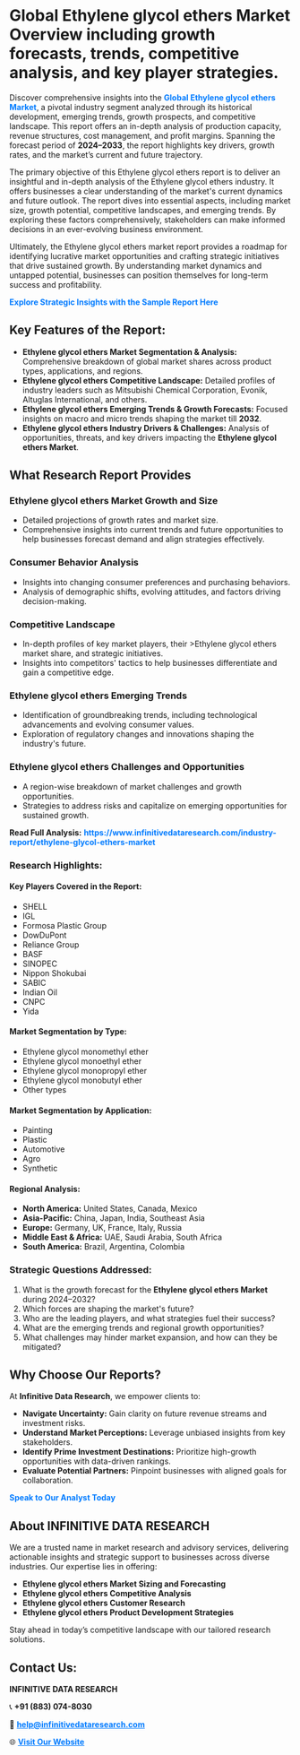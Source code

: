 <h1>Global Ethylene glycol ethers Market Overview including growth forecasts, trends, competitive analysis, and key player strategies.</h1>
<p>
Discover comprehensive insights into the 
<a href="https://www.infinitivedataresearch.com/industry-report/ethylene-glycol-ethers-market" rel="dofollow" style="color: #007BFF; text-decoration: none;"><strong>Global Ethylene glycol ethers Market</strong></a>, a pivotal industry segment analyzed through its historical development, emerging trends, growth prospects, and competitive landscape. This report offers an in-depth analysis of production capacity, revenue structures, cost management, and profit margins. Spanning the forecast period of <strong>2024–2033</strong>, the report highlights key drivers, growth rates, and the market’s current and future trajectory.
</p>
<p>
The primary objective of this Ethylene glycol ethers report is to deliver an insightful and in-depth analysis of the Ethylene glycol ethers industry. It offers businesses a clear understanding of the market's current dynamics and future outlook. The report dives into essential aspects, including market size, growth potential, competitive landscapes, and emerging trends. By exploring these factors comprehensively, stakeholders can make informed decisions in an ever-evolving business environment.
</p>
<p>
Ultimately, the Ethylene glycol ethers market report provides a roadmap for identifying lucrative market opportunities and crafting strategic initiatives that drive sustained growth. By understanding market dynamics and untapped potential, businesses can position themselves for long-term success and profitability.
</p>
<p>
<a href="https://www.infinitivedataresearch.com/request-sample/reportId=105907" style="color: #007BFF; text-decoration: none;"><strong>Explore Strategic Insights with the Sample Report Here</strong></a>
</p>

<h2>Key Features of the Report:</h2>
<ul>
<li><strong>Ethylene glycol ethers Market Segmentation & Analysis:</strong> Comprehensive breakdown of global market shares across product types, applications, and regions.</li>
<li><strong>Ethylene glycol ethers Competitive Landscape:</strong> Detailed profiles of industry leaders such as Mitsubishi Chemical Corporation, Evonik, Altuglas International, and others.</li>
<li><strong>Ethylene glycol ethers Emerging Trends & Growth Forecasts:</strong> Focused insights on macro and micro trends shaping the market till <strong>2032</strong>.</li>
<li><strong>Ethylene glycol ethers Industry Drivers & Challenges:</strong> Analysis of opportunities, threats, and key drivers impacting the <strong>Ethylene glycol ethers Market</strong>.</li>
</ul>

<h2>What Research Report Provides</h2>
<h3>Ethylene glycol ethers Market Growth and Size</h3>
<ul>
<li>Detailed projections of growth rates and market size.</li>
<li>Comprehensive insights into current trends and future opportunities to help businesses forecast demand and align strategies effectively.</li>
</ul>

<h3>Consumer Behavior Analysis</h3>
<ul>
<li>Insights into changing consumer preferences and purchasing behaviors.</li>
<li>Analysis of demographic shifts, evolving attitudes, and factors driving decision-making.</li>
</ul>

<h3>Competitive Landscape</h3>
<ul>
<li>In-depth profiles of key market players, their >Ethylene glycol ethers market share, and strategic initiatives.</li>
<li>Insights into competitors' tactics to help businesses differentiate and gain a competitive edge.</li>
</ul>

<h3>Ethylene glycol ethers Emerging Trends</h3>
<ul>
<li>Identification of groundbreaking trends, including technological advancements and evolving consumer values.</li>
<li>Exploration of regulatory changes and innovations shaping the industry's future.</li>
</ul>

<h3>Ethylene glycol ethers Challenges and Opportunities</h3>
<ul>
<li>A region-wise breakdown of market challenges and growth opportunities.</li>
<li>Strategies to address risks and capitalize on emerging opportunities for sustained growth.</li>
</ul>
<p><strong>Read Full Analysis:</strong> <a href="https://www.infinitivedataresearch.com/industry-report/ethylene-glycol-ethers-market" rel="dofollow" style="color: #007BFF; text-decoration: none;"><strong>https://www.infinitivedataresearch.com/industry-report/ethylene-glycol-ethers-market</strong></a></p>
<h3>Research Highlights:</h3>
<h4>Key Players Covered in the Report:</h4>
<ul><li>SHELL</li><li>IGL</li><li>Formosa Plastic Group</li><li>DowDuPont</li><li>Reliance Group</li><li>BASF</li><li>SINOPEC</li><li>Nippon Shokubai</li><li>SABIC</li><li>Indian Oil</li><li>CNPC</li><li>Yida</li></ul>
<h4>Market Segmentation by Type:</h4>
<ul><li>Ethylene glycol monomethyl ether</li><li>Ethylene glycol monoethyl ether</li><li>Ethylene glycol monopropyl ether</li><li>Ethylene glycol monobutyl ether</li><li>Other types</li></ul>
<h4>Market Segmentation by Application:</h4>
<ul><li>Painting</li><li>Plastic</li><li>Automotive</li><li>Agro</li><li>Synthetic</li></ul>

<h4>Regional Analysis:</h4>
<ul>
<li><strong>North America:</strong> United States, Canada, Mexico</li>
<li><strong>Asia-Pacific:</strong> China, Japan, India, Southeast Asia</li>
<li><strong>Europe:</strong> Germany, UK, France, Italy, Russia</li>
<li><strong>Middle East & Africa:</strong> UAE, Saudi Arabia, South Africa</li>
<li><strong>South America:</strong> Brazil, Argentina, Colombia</li>
</ul>

<h3>Strategic Questions Addressed:</h3>
<ol>
<li>What is the growth forecast for the <strong>Ethylene glycol ethers Market</strong> during 2024–2032?</li>
<li>Which forces are shaping the market's future?</li>
<li>Who are the leading players, and what strategies fuel their success?</li>
<li>What are the emerging trends and regional growth opportunities?</li>
<li>What challenges may hinder market expansion, and how can they be mitigated?</li>
</ol>

<h2>Why Choose Our Reports?</h2>
<p>At <strong>Infinitive Data Research</strong>, we empower clients to:</p>
<ul>
<li><strong>Navigate Uncertainty:</strong> Gain clarity on future revenue streams and investment risks.</li>
<li><strong>Understand Market Perceptions:</strong> Leverage unbiased insights from key stakeholders.</li>
<li><strong>Identify Prime Investment Destinations:</strong> Prioritize high-growth opportunities with data-driven rankings.</li>
<li><strong>Evaluate Potential Partners:</strong> Pinpoint businesses with aligned goals for collaboration.</li>
</ul>
<p><a href="https://www.infinitivedataresearch.com/industry-report/ethylene-glycol-ethers-market" rel="dofollow" style="color: #007BFF; text-decoration: none;"><strong>Speak to Our Analyst Today</strong></a></p>

<h2>About INFINITIVE DATA RESEARCH</h2>
<p>We are a trusted name in market research and advisory services, delivering actionable insights and strategic support to businesses across diverse industries. Our expertise lies in offering:</p>
<ul>
<li><strong>Ethylene glycol ethers Market Sizing and Forecasting</strong></li>
<li><strong>Ethylene glycol ethers Competitive Analysis</strong></li>
<li><strong>Ethylene glycol ethers Customer Research</strong></li>
<li><strong>Ethylene glycol ethers Product Development Strategies</strong></li>
</ul>
<p>Stay ahead in today’s competitive landscape with our tailored research solutions.</p>

<h2>Contact Us:</h2>
<p><strong>INFINITIVE DATA RESEARCH</strong></p>
<p>📞 <strong>+91 (883) 074-8030</strong></p>
<p>📧 <strong><a href="mailto:help@infinitivedataresearch.com" style="color: #007BFF;">help@infinitivedataresearch.com</a></strong></p>
<p>🌐 <strong><a href="https://www.infinitivedataresearch.com" rel="dofollow" style="color: #007BFF;">Visit Our Website</a></strong></p>